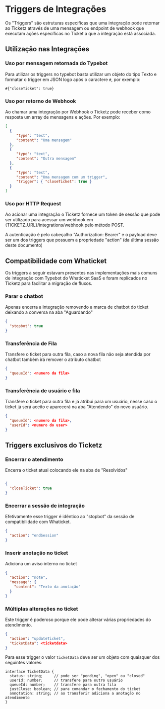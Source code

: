 Triggers de Integrações
=======================

Os "Triggers" são estruturas específicas que uma integração pode retornar ao
Ticketz através de uma mensagem ou endpoint de webhook que executam ações
específicas no Ticket a que a integração está associada.

Utilização nas Integrações
--------------------------

### Uso por mensagem retornada do Typebot

Para utilizar os triggers no typebot basta utilizar um objeto do tipo Texto e
formatar o trigger em JSON logo após o caractere `#`, por exemplo:

```
#{"closeTicket": true}
```

### Uso por retorno de Webhook

Ao chamar uma integração por Webhook o Ticketz pode receber como resposta
um array de mensagens e ações. Por exemplo:

```json
[
  {
     "type": "text",
     "content": "Uma mensagem"
  },
  {
     "type": "text",
     "content": "Outra mensagem"
  },
  {
     "type": "text",
     "content": "Uma mensagem com um trigger",
     "trigger": { "closeTicket": true }
  }
]
```

### Uso por HTTP Request

Ao acionar uma integração o Ticketz fornece um token de sessão que pode
ser utilizado para acessar um webhook em {TICKETZ_URL}/integrations/webhook
pelo método POST.

A autenticação é pelo cabeçalho "Authorization: Bearer" e o payload deve
ser um dos triggers que possuem a propriedade "action" (da última sessão
deste documento)


Compatibilidade com Whaticket
-----------------------------

Os triggers a seguir estavam presentes nas implementações mais comuns
de integração com Typebot do Whaticket SaaS e foram replicados no Ticketz
para facilitar a migração de fluxos.

### Parar o chatbot

Apenas encerra a integração removendo a marca de chatbot do ticket deixando
a conversa na aba "Aguardando"

```json
{
  "stopbot": true
}
```

### Transferência de Fila

Transfere o ticket para outra fila, caso a nova fila não seja atendida
por chatbot também irá remover o atributo chatbot

```json
{
  "queueId": <numero da fila>
}
```

### Transferência de usuário e fila

Transfere o ticket para outra fila e já atribui para um usuário, nesse
caso o ticket já será aceito e aparecerá na aba "Atendendo" do novo usuário.

```json
{
  "queueId": <numero da fila>,
  "userId": <numero do user>
}
```

Triggers exclusivos do Ticketz
------------------------------

### Encerrar o atendimento

Encerra o ticket atual colocando ele na aba de "Resolvidos"

```json

{
  "closeTicket": true
}
```

### Encerrar a sessão de integração

Efetivamente esse trigger é idêntico ao "stopbot" da sessão de compatibilidade
com Whaticket.

```json
{
  "action": "endSession"
}
```

### Inserir anotação no ticket

Adiciona um aviso interno no ticket

```json
{
  "action": "note",
  "message": {
    "content": "Texto da anotação"
  }
}
```

### Múltiplas alterações no ticket

Este trigger é poderoso porque ele pode alterar várias propriedades
do atendimento.

```json
{
  "action": "updateTicket",
  "ticketData": <ticketdata>
}
```

Para esse trigger o valor `ticketData` deve ser um objeto com quaisquer dos
seguintes valores:

```
interface TicketData {
  status: string;     // pode ser "pending", "open" ou "closed"
  userId: number;     // transfere para outro usuário
  queueId: number;    // transfere para outra fila
  justClose: boolean; // para comandar o fechamento do ticket 
  annotation: string; // ao transferir adiciona a anotação no atendimento
}
```
